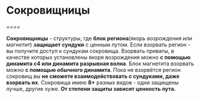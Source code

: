 # Сокровищницы
====

__Сокровищницы__ - структуры, где __блок региона__(*якорь возрождения или магнетит*) **защищает сундуки** с ценным лутом. Если взорвать регион - вы получите доступ к сундукам сокровища. Взорвать приваты, в качестве которых установлены якоря возрождения можно __с помощью динамита с4 или динамита разрывная волна__. Блок магнетита взорвать можно __с помощью обычного динамита__. Пока не взорвётся регион сокровищ вы __не сможете взаимодействовать с сундуками, даже взорвать их__. Сокровища имею __8+__ разных видов - одни защищены лучше, другие хуже. __От степени защиты зависит ценность лута.__
